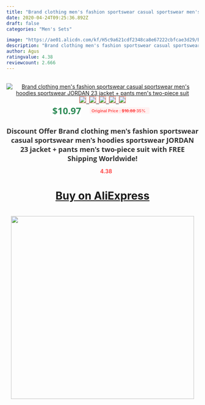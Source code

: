 ```yaml
---
title: "Brand clothing men's fashion sportswear casual sportswear men's hoodies sportswear JORDAN 23 jacket + pants men's two-piece suit"
date: 2020-04-24T09:25:36.892Z
draft: false
categories: "Men's Sets"

image: "https://ae01.alicdn.com/kf/H5c9a621cdf2348ca8e67222cbfcae3d29/Brand-clothing-men-s-fashion-sportswear-casual-sportswear-men-s-hoodies-sportswear-JORDAN-23-jacket-pants.jpg"
description: "Brand clothing men's fashion sportswear casual sportswear men's hoodies sportswear JORDAN 23 jacket + pants men's two-piece suit"
author: Agus
ratingvalue: 4.38
reviewcount: 2.666
---
```

<br>
<div style="text-align: center;">
<a href="https://s.click.aliexpress.com/e/_AFWiyV" target="_blank" rel="nofollow noopener noreferrer"><img alt="Brand clothing men's fashion sportswear casual sportswear men's hoodies sportswear JORDAN 23 jacket + pants men's two-piece suit" class="magnifier-image" src="https://ae01.alicdn.com/kf/H5c9a621cdf2348ca8e67222cbfcae3d29/Brand-clothing-men-s-fashion-sportswear-casual-sportswear-men-s-hoodies-sportswear-JORDAN-23-jacket-pants.jpg_640x640.jpg">
<br>
<img style="border:1px solid salmon" src="https://ae01.alicdn.com/kf/H5c9a621cdf2348ca8e67222cbfcae3d29/Brand-clothing-men-s-fashion-sportswear-casual-sportswear-men-s-hoodies-sportswear-JORDAN-23-jacket-pants.jpg_120x120.jpg">&nbsp;&nbsp;<img style="border:1px solid salmon" src="https://ae01.alicdn.com/kf/H6af0705d4b3d4db5a6f5b45a129b6a24W/Brand-clothing-men-s-fashion-sportswear-casual-sportswear-men-s-hoodies-sportswear-JORDAN-23-jacket-pants.jpg_120x120.jpg">&nbsp;&nbsp;<img style="border:1px solid salmon" src="https://ae01.alicdn.com/kf/H70fda0bbf29a4911b36aae50a4a50ea53/Brand-clothing-men-s-fashion-sportswear-casual-sportswear-men-s-hoodies-sportswear-JORDAN-23-jacket-pants.jpg_120x120.jpg">&nbsp;&nbsp;<img style="border:1px solid salmon" src="https://ae01.alicdn.com/kf/H379c8cf7e0234b50a7713d7658d3f2633/Brand-clothing-men-s-fashion-sportswear-casual-sportswear-men-s-hoodies-sportswear-JORDAN-23-jacket-pants.jpg_120x120.jpg">&nbsp;&nbsp;<img style="border:1px solid salmon" src="https://ae01.alicdn.com/kf/H4521eac2034d49bdad76c37bb028ed4aw/Brand-clothing-men-s-fashion-sportswear-casual-sportswear-men-s-hoodies-sportswear-JORDAN-23-jacket-pants.jpg_120x120.jpg"></a></div><br0>
<div style="text-align: center;"><span style="background-color: white; border: 0px; box-sizing: border-box; color: seagreen; display: inline-block; font-family: &quot;open sans&quot; , &quot;arial&quot; , &quot;helvetica&quot; , sans-serif , &quot;heiti&quot;; font-size: 24px; font-stretch: inherit; font-weight: 700; line-height: inherit; margin: 0px 10px 0px 0px; padding: 0px; vertical-align: middle;">$10.97 </span>
<span style="background: rgb(255 , 241 , 241); border-radius: 3px; border: 0px; box-sizing: border-box; color: #ff4747; display: inline-block; font-family: inherit; font-size: 12px; font-stretch: inherit; font-style: inherit; font-variant: inherit; font-weight: 600; line-height: inherit; margin: 0px; padding: 2px 5px; transform: scale(0.9); vertical-align: middle;">Original Price : <b style="text-decoration: line-through;">$16.88 </b> 35%&nbsp;&nbsp;</span></div>
<h1 style="color: #333333; display: inline-block; font-family: &quot;open sans&quot; , &quot;arial&quot; , &quot;helvetica&quot; , sans-serif , &quot;heiti&quot;; font-size: 18px; font-stretch: inherit; font-weight: 700; text-align: center;">Discount Offer Brand clothing men's fashion sportswear casual sportswear men's hoodies sportswear JORDAN 23 jacket + pants men's two-piece suit with FREE Shipping Worldwide!</h1>
<div style="color: #ff4747; text-align: center;">
<img src="https://4.bp.blogspot.com/-M0ZcTcb-5uY/XleCXlxnR4I/AAAAAAAAAEc/OrjgMkXV1oMQFaCRZj5HQwOCBcu3w1FegCPcBGAYYCw/s1600/star.png" style="height: 15px;">&nbsp;<b>4.38</b></div>
<div class="button_cont" align="center"><a class="buynow_a" href="https://s.click.aliexpress.com/e/_AFWiyV" target="_blank" rel="nofollow noopener noreferrer"><H1>Buy on AliExpress</H1></a></div><br>
<div class="separator" style="clear: both; text-align: center;">
<img src="https://lh3.googleusercontent.com/-pTy5HemUv9M/XlePHvY0dAI/AAAAAAAAAE4/0nX5iRUoIWY8eMW9Dpxeirr157OZliDIgCLcBGAsYHQ/s1600/badge.gif" width="480">
</div>

